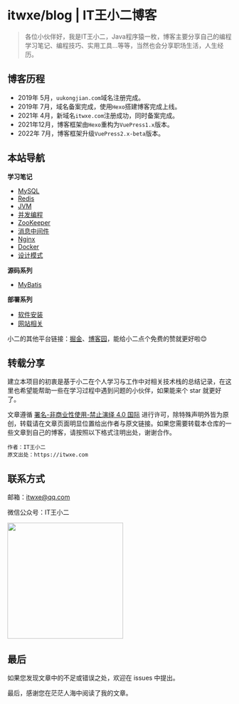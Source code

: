 # itwxe/blog | IT王小二博客

> 各位小伙伴好，我是IT王小二，Java程序猿一枚，博客主要分享自己的编程学习笔记、编程技巧、实用工具...等等，当然也会分享职场生活，人生经历。

## 博客历程

- 2019年 5月，`uukongjian.com`域名注册完成。
- 2019年 7月，域名备案完成，使用`Hexo`搭建博客完成上线。
- 2021年 4月，新域名`itwxe.com`注册成功，同时备案完成。
- 2021年12月，博客框架由`Hexo`重构为`VuePress1.x`版本。
- 2022年 7月，博客框架升级`VuePress2.x-beta`版本。

## 本站导航

**学习笔记**

- [MySQL](https://itwxe.com/study-notes/mysql/94e3caef.html)
- [Redis](https://itwxe.com/study-notes/redis/6a343b7f.html)
- [JVM](https://itwxe.com/study-notes/jvm/bde7ce51.html)
- [并发编程](https://itwxe.com/study-notes/concurrent/6544e59d.html)
- [ZooKeeper](https://itwxe.com/study-notes/zookeeper/8c686403.html)
- [消息中间件](https://itwxe.com/study-notes/message-oriented-middleware/rabbitmq/c5ec20ad.html)
- [Nginx](https://itwxe.com/study-notes/nginx/4c06301f.html)
- [Docker](https://itwxe.com/study-notes/docker/53aa5457.html)
- [设计模式](https://itwxe.com/study-notes/design-pattern/9d8a6f49.html)

**源码系列**

- [MyBatis](https://itwxe.com/source-code/mybatis/503d81e0.html)

**部署系列**

- [软件安装](https://itwxe.com/software-installation/1334c88e.html)
- [网站相关](https://itwxe.com/website-related/6fe8f0c.html)

小二的其他平台链接：[掘金](https://juejin.cn/user/2225067267470023/posts)、[博客园](https://www.cnblogs.com/itwxe)，能给小二点个免费的赞就更好啦😊

## 转载分享

建立本项目的初衷是基于小二在个人学习与工作中对相关技术栈的总结记录，在这里也希望能帮助一些在学习过程中遇到问题的小伙伴，如果能来个 star 就更好了。

文章遵循 [署名-非商业性使用-禁止演绎 4.0 国际](https://creativecommons.org/licenses/by-nc-nd/4.0/deed.zh) 进行许可，除特殊声明外皆为原创，转载请在文章页面明显位置给出作者与原文链接。如果您需要转载本仓库的一些文章到自己的博客，请按照以下格式注明出处，谢谢合作。

```
作者：IT王小二
原文出处：https://itwxe.com
```

## 联系方式

邮箱：[itwxe@qq.com](mailto:itwxe@qq.com)

微信公众号：IT王小二

<img src="https://itwxe.com/images/system/qrcode_avatar.png" width="260" heigit="260"/>

## 最后

如果您发现文章中的不足或错误之处，欢迎在 issues 中提出。

最后，感谢您在茫茫人海中阅读了我的文章。